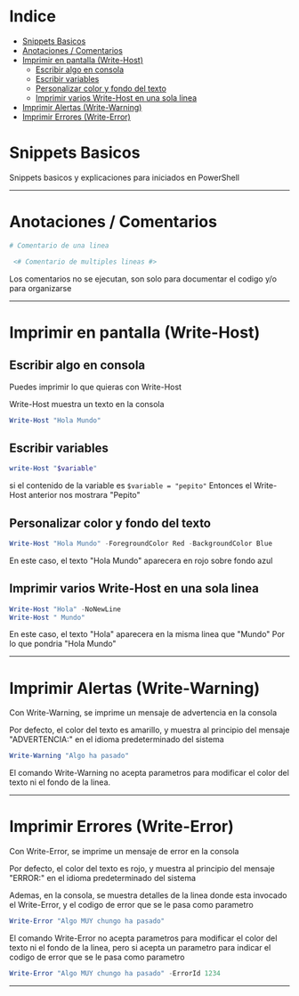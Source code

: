 # Indice

- [Snippets Basicos](#snippets-basicos)
- [Anotaciones / Comentarios](#anotaciones--comentarios)
- [Imprimir en pantalla (Write-Host)](#imprimir-en-pantalla-write-host)
  - [Escribir algo en consola](#escribir-algo-en-consola)
  - [Escribir variables](#escribir-variables)
  - [Personalizar color y fondo del texto](#personalizar-color-y-fondo-del-texto)
  - [Imprimir varios Write-Host en una sola linea](#imprimir-varios-write-host-en-una-sola-linea)
- [Imprimir Alertas (Write-Warning)](#imprimir-alertas-write-warning)
- [Imprimir Errores (Write-Error)](#imprimir-errores-write-error)

# Snippets Basicos

Snippets basicos y explicaciones para iniciados en PowerShell

---

# Anotaciones / Comentarios

```powershell
# Comentario de una linea
```

```powershell
 <# Comentario de multiples lineas #> 
```

Los comentarios no se ejecutan, son solo para documentar el codigo y/o para organizarse

---

# Imprimir en pantalla (Write-Host)

## Escribir algo en consola

Puedes imprimir lo que quieras con Write-Host

Write-Host muestra un texto en la consola

```powershell
Write-Host "Hola Mundo"
```

## Escribir variables

```powershell
write-Host "$variable"
```

si el contenido de la variable es ```` $variable = "pepito" ````
Entonces el Write-Host anterior nos mostrara "Pepito"

## Personalizar color y fondo del texto

```powershell
Write-Host "Hola Mundo" -ForegroundColor Red -BackgroundColor Blue
```

En este caso, el texto "Hola Mundo" aparecera en rojo sobre fondo azul

## Imprimir varios Write-Host en una sola linea

```powershell
Write-Host "Hola" -NoNewLine
Write-Host " Mundo"
```

En este caso, el texto "Hola" aparecera en la misma linea que "Mundo"
Por lo que pondria "Hola Mundo"

---

# Imprimir Alertas (Write-Warning)

Con Write-Warning, se imprime un mensaje de advertencia en la consola

Por defecto, el color del texto es amarillo, y muestra al principio del mensaje "ADVERTENCIA:" en el idioma predeterminado del sistema
  
  ```powershell
  Write-Warning "Algo ha pasado"
  ```

El comando Write-Warning no acepta parametros para modificar el color del texto ni el fondo de la linea.

---

# Imprimir Errores (Write-Error)

Con Write-Error, se imprime un mensaje de error en la consola

Por defecto, el color del texto es rojo, y muestra al principio del mensaje "ERROR:" en el idioma predeterminado del sistema

Ademas, en la consola, se muestra detalles de la linea donde esta invocado el Write-Error, y el codigo de error que se le pasa como parametro
  
  ```powershell
  Write-Error "Algo MUY chungo ha pasado"
  ```

El comando Write-Error no acepta parametros para modificar el color del texto ni el fondo de la linea, pero si acepta un parametro para indicar el codigo de error que se le pasa como parametro

  ```powershell
  Write-Error "Algo MUY chungo ha pasado" -ErrorId 1234
  ```

---
